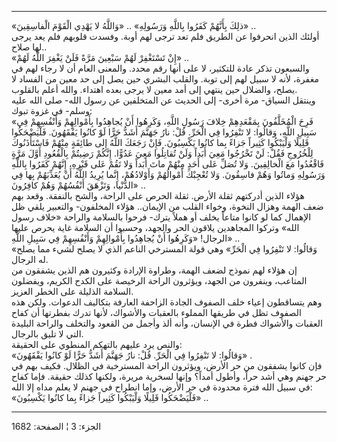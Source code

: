 ------------------------------------------------------------------------

«ذلِكَ بِأَنَّهُمْ كَفَرُوا بِاللَّهِ وَرَسُولِهِ» .. «وَاللَّهُ لا يَهْدِي الْقَوْمَ الْفاسِقِينَ» ..  
أولئك الذين انحرفوا عن الطريق فلم تعد ترجى لهم أوبة. وفسدت قلوبهم فلم
يعد يرجى لها صلاح..  
«إِنْ تَسْتَغْفِرْ لَهُمْ سَبْعِينَ مَرَّةً فَلَنْ يَغْفِرَ اللَّهُ لَهُمْ» ..  
والسبعون تذكر عادة للتكثير، لا على أنها رقم محدد. والمعنى العام أن لا
رجاء لهم في مغفرة، لأنه لا سبيل لهم إلى توبة. والقلب البشري حين يصل إلى
حد معين من الفساد لا يصلح، والضلال حين ينتهي إلى أمد معين لا يرجى بعده
اهتداء. والله أعلم بالقلوب.  
وينتقل السياق- مرة أخرى- إلى الحديث عن المتخلفين عن رسول الله- صلى الله
عليه وسلم- في غزوة تبوك:  
«فَرِحَ الْمُخَلَّفُونَ بِمَقْعَدِهِمْ خِلافَ رَسُولِ اللَّهِ، وَكَرِهُوا أَنْ يُجاهِدُوا بِأَمْوالِهِمْ وَأَنْفُسِهِمْ
فِي سَبِيلِ اللَّهِ، وَقالُوا: لا تَنْفِرُوا فِي الْحَرِّ. قُلْ: نارُ جَهَنَّمَ أَشَدُّ حَرًّا لَوْ كانُوا
يَفْقَهُونَ. فَلْيَضْحَكُوا قَلِيلًا وَلْيَبْكُوا كَثِيراً جَزاءً بِما كانُوا يَكْسِبُونَ. فَإِنْ رَجَعَكَ
اللَّهُ إِلى طائِفَةٍ مِنْهُمْ فَاسْتَأْذَنُوكَ لِلْخُرُوجِ فَقُلْ: لَنْ تَخْرُجُوا مَعِيَ أَبَداً وَلَنْ تُقاتِلُوا
مَعِيَ عَدُوًّا. إِنَّكُمْ رَضِيتُمْ بِالْقُعُودِ أَوَّلَ مَرَّةٍ فَاقْعُدُوا مَعَ الْخالِفِينَ. وَلا تُصَلِّ عَلى
أَحَدٍ مِنْهُمْ ماتَ أَبَداً وَلا تَقُمْ عَلى قَبْرِهِ، إِنَّهُمْ كَفَرُوا بِاللَّهِ وَرَسُولِهِ وَماتُوا وَهُمْ
فاسِقُونَ. وَلا تُعْجِبْكَ أَمْوالُهُمْ وَأَوْلادُهُمْ، إِنَّما يُرِيدُ اللَّهُ أَنْ يُعَذِّبَهُمْ بِها فِي
الدُّنْيا، وَتَزْهَقَ أَنْفُسُهُمْ وَهُمْ كافِرُونَ» ..  
هؤلاء الذين أدركتهم ثقلة الأرض. ثقلة الحرص على الراحة، والشح بالنفقة.
وقعد بهم ضعف الهمة وهزال النخوة، وخواء القلب من الإيمان.. هؤلاء
المخلفون- والتعبير يلقي ظل الإهمال كما لو كانوا متاعاً يخلف أو هملاً يترك-
فرحوا بالسلامة والراحة «خلاف رسول الله» وتركوا المجاهدين يلاقون الحر
والجهد، وحسبوا أن السلامة غاية يحرص عليها الرجال! «وَكَرِهُوا أَنْ يُجاهِدُوا
بِأَمْوالِهِمْ وَأَنْفُسِهِمْ فِي سَبِيلِ اللَّهِ» ..  
«وَقالُوا: لا تَنْفِرُوا فِي الْحَرِّ» وهي قولة المسترخي الناعم الذي لا يصلح لشيء
مما يصلح له الرجال.  
إن هؤلاء لهم نموذج لضعف الهمة، وطراوة الإرادة وكثيرون هم الذين يشفقون من
المتاعب، وينفرون من الجهد، ويؤثرون الراحة الرخيصة على الكدح الكريم،
ويفضلون السلامة الذليلة على الخطر العزيز.  
وهم يتساقطون إعياء خلف الصفوف الجادة الزاحفة العارفة بتكاليف الدعوات.
ولكن هذه الصفوف تظل في طريقها المملوء بالعقبات والأشواك، لأنها تدرك
بفطرتها أن كفاح العقبات والأشواك فطرة في الإنسان، وأنه ألذ وأجمل من
القعود والتخلف والراحة البليدة التي لا تليق بالرجال.  
والنص يرد عليهم بالتهكم المنطوي على الحقيقة:  
«وَقالُوا: لا تَنْفِرُوا فِي الْحَرِّ. قُلْ: نارُ جَهَنَّمَ أَشَدُّ حَرًّا لَوْ كانُوا يَفْقَهُونَ» .  
فإن كانوا يشفقون من حر الأرض، ويؤثرون الراحة المسترخية في الظلال. فكيف
بهم في حر جهنم وهي أشد حراً، وأطول أمداً؟ وإنها لسخرية مريرة، ولكنها كذلك
حقيقة. فإما كفاح في سبيل الله فترة محدودة في حر الأرض، وإما انطراح في
جهنم لا يعلم مداه إلا الله:  
«فَلْيَضْحَكُوا قَلِيلًا وَلْيَبْكُوا كَثِيراً جَزاءً بِما كانُوا يَكْسِبُونَ» ..

------------------------------------------------------------------------

الجزء: 3 ¦ الصفحة: 1682
